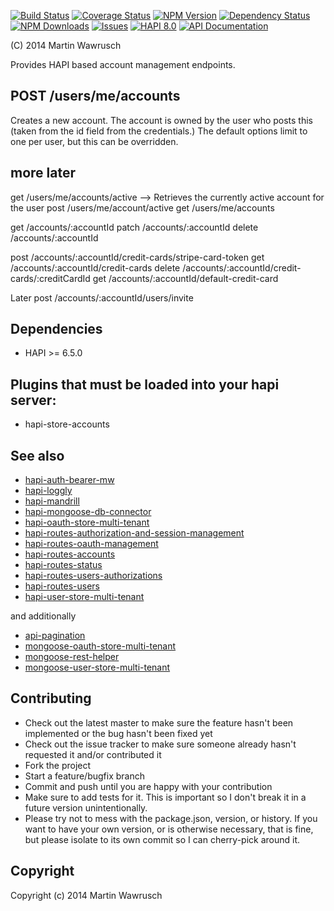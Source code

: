 [![Build Status](https://travis-ci.org/codedoctor/hapi-routes-accounts.svg?branch=master)](https://travis-ci.org/codedoctor/hapi-routes-accounts)
[![Coverage Status](https://img.shields.io/coveralls/codedoctor/hapi-routes-accounts.svg)](https://coveralls.io/r/codedoctor/hapi-routes-accounts)
[![NPM Version](http://img.shields.io/npm/v/hapi-routes-accounts.svg)](https://www.npmjs.org/package//hapi-routes-accounts)
[![Dependency Status](https://gemnasium.com/codedoctor/hapi-routes-accounts.svg)](https://gemnasium.com/codedoctor/hapi-routes-accounts)
[![NPM Downloads](http://img.shields.io/npm/dm/hapi-routes-accounts.svg)](https://www.npmjs.org/package/hapi-routes-accounts)
[![Issues](http://img.shields.io/github/issues/codedoctor/hapi-routes-accounts.svg)](https://github.com/codedoctor/hapi-routes-accounts/issues)
[![HAPI 8.0](http://img.shields.io/badge/hapi-8.0-blue.svg)](http://hapijs.com)
[![API Documentation](http://img.shields.io/badge/API-Documentation-ff69b4.svg)](http://coffeedoc.info/github/codedoctor/hapi-routes-accounts)

(C) 2014 Martin Wawrusch

Provides HAPI based account management endpoints.

## POST /users/me/accounts

Creates a new account. The account is owned by the user who posts this (taken from the id field from the credentials.) The default options limit to one per user, but this can be overridden.




## more later
get /users/me/accounts/active --> Retrieves the currently active account for the user
post /users/me/account/active
get /users/me/accounts

get /accounts/:accountId
patch /accounts/:accountId
delete /accounts/:accountId

post /accounts/:accountId/credit-cards/stripe-card-token
get /accounts/:accountId/credit-cards
delete /accounts/:accountId/credit-cards/:creditCardId
get /accounts/:accountId/default-credit-card

Later
post /accounts/:accountId/users/invite






## Dependencies

* HAPI >= 6.5.0

## Plugins that must be loaded into your hapi server:

* hapi-store-accounts

## See also

* [hapi-auth-bearer-mw](https://github.com/codedoctor/hapi-auth-bearer-mw)
* [hapi-loggly](https://github.com/codedoctor/hapi-loggly)
* [hapi-mandrill](https://github.com/codedoctor/hapi-mandrill)
* [hapi-mongoose-db-connector](https://github.com/codedoctor/hapi-mongoose-db-connector)
* [hapi-oauth-store-multi-tenant](https://github.com/codedoctor/hapi-oauth-store-multi-tenant)
* [hapi-routes-authorization-and-session-management](https://github.com/codedoctor/hapi-routes-authorization-and-session-management)
* [hapi-routes-oauth-management](https://github.com/codedoctor/hapi-routes-oauth-management)
* [hapi-routes-accounts](https://github.com/codedoctor/hapi-routes-accounts)
* [hapi-routes-status](https://github.com/codedoctor/hapi-routes-status)
* [hapi-routes-users-authorizations](https://github.com/codedoctor/hapi-routes-users-authorizations)
* [hapi-routes-users](https://github.com/codedoctor/hapi-routes-users)
* [hapi-user-store-multi-tenant](https://github.com/codedoctor/hapi-user-store-multi-tenant)

and additionally

* [api-pagination](https://github.com/codedoctor/api-pagination)
* [mongoose-oauth-store-multi-tenant](https://github.com/codedoctor/mongoose-oauth-store-multi-tenant)
* [mongoose-rest-helper](https://github.com/codedoctor/mongoose-rest-helper)
* [mongoose-user-store-multi-tenant](https://github.com/codedoctor/mongoose-user-store-multi-tenant)

## Contributing
 
* Check out the latest master to make sure the feature hasn't been implemented or the bug hasn't been fixed yet
* Check out the issue tracker to make sure someone already hasn't requested it and/or contributed it
* Fork the project
* Start a feature/bugfix branch
* Commit and push until you are happy with your contribution
* Make sure to add tests for it. This is important so I don't break it in a future version unintentionally.
* Please try not to mess with the package.json, version, or history. If you want to have your own version, or is otherwise necessary, that is fine, but please isolate to its own commit so I can cherry-pick around it.

## Copyright

Copyright (c) 2014 Martin Wawrusch 


